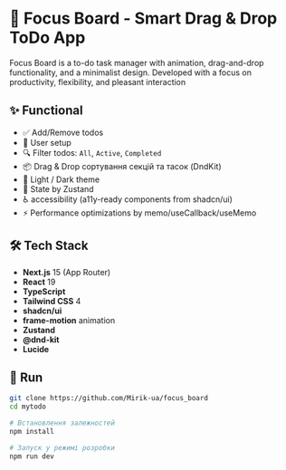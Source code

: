 # 📝 Focus Board - Smart Drag & Drop ToDo App

Focus Board is a to-do task manager with animation, drag-and-drop functionality, and a minimalist design. Developed with a focus on productivity, flexibility, and pleasant interaction

## ✨ Functional

- ✅ Add/Remove todos
- 👤 User setup
- 🔍 Filter todos: `All`, `Active`, `Completed`
- 📦 Drag & Drop сортування секцій та тасок (DndKit)
- 🌙 Light / Dark theme
- 🧠 State by Zustand
- ♿ accessibility (a11y-ready components from shadcn/ui)
- ⚡️ Performance optimizations by memo/useCallback/useMemo

## 🛠️ Tech Stack

- **Next.js** 15 (App Router)
- **React** 19
- **TypeScript**
- **Tailwind CSS** 4
- **shadcn/ui**
- **frame-motion** animation
- **Zustand**
- **@dnd-kit**
- **Lucide**

## 🚀 Run

```bash
git clone https://github.com/Mirik-ua/focus_board
cd mytodo

# Встановлення залежностей
npm install

# Запуск у режимі розробки
npm run dev
```
